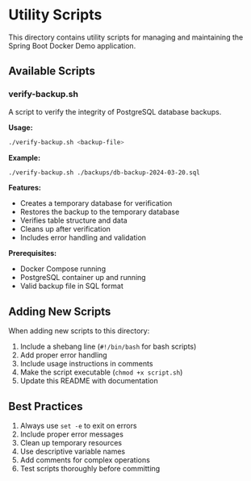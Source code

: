 # Utility Scripts

This directory contains utility scripts for managing and maintaining the Spring Boot Docker Demo application.

## Available Scripts

### verify-backup.sh

A script to verify the integrity of PostgreSQL database backups.

**Usage:**
```bash
./verify-backup.sh <backup-file>
```

**Example:**
```bash
./verify-backup.sh ./backups/db-backup-2024-03-20.sql
```

**Features:**
- Creates a temporary database for verification
- Restores the backup to the temporary database
- Verifies table structure and data
- Cleans up after verification
- Includes error handling and validation

**Prerequisites:**
- Docker Compose running
- PostgreSQL container up and running
- Valid backup file in SQL format

## Adding New Scripts

When adding new scripts to this directory:
1. Include a shebang line (`#!/bin/bash` for bash scripts)
2. Add proper error handling
3. Include usage instructions in comments
4. Make the script executable (`chmod +x script.sh`)
5. Update this README with documentation

## Best Practices

1. Always use `set -e` to exit on errors
2. Include proper error messages
3. Clean up temporary resources
4. Use descriptive variable names
5. Add comments for complex operations
6. Test scripts thoroughly before committing 